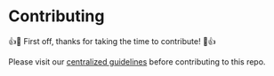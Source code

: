 # Contributing

:+1::tada: First off, thanks for taking the time to contribute! :tada::+1:

Please visit our [centralized guidelines] before contributing to this repo.

[centralized guidelines]: https://github.com/taosmountain/guidelines/blob/master/CONTRIBUTING.md
